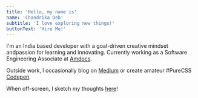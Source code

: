 ```yaml
---
title: 'Hello, my name is'
name: 'Chandrika Deb'
subtitle: 'I love exploring new things!'
buttonText: 'Hire Me!'
---
```


I'm an India based developer with a goal-driven creative mindset andpassion for learning and innovating. Currently working as a Software Engineering Associate at [Amdocs](https://www.amdocs.com/). 

Outside work, I occasionally blog on [Medium](https://chandrikadeb7.medium.com/) or create amateur #PureCSS [Codepen](https://codepen.io/chandrikadeb7). 

When off-screen, I sketch my thoughts [here](https://pin.it/4W1Rxtj)!